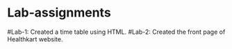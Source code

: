 # Lab-assignments
#Lab-1: Created a time table using HTML.
#Lab-2: Created the front page of Healthkart website.
